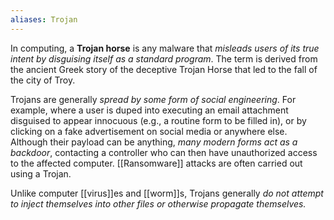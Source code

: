 ```yaml
---
aliases: Trojan
---
```


In computing, a **Trojan horse** is any malware that *misleads users of its true intent by disguising itself as a standard program*. The term is derived from the ancient Greek story of the deceptive Trojan Horse that led to the fall of the city of Troy.

Trojans are generally *spread by some form of social engineering*. For example, where a user is duped into executing an email attachment disguised to appear innocuous (e.g., a routine form to be filled in), or by clicking on a fake advertisement on social media or anywhere else. Although their payload can be anything, *many modern forms act as a backdoor*, contacting a controller who can then have unauthorized access to the affected computer. [[Ransomware]] attacks are often carried out using a Trojan.

Unlike computer [[virus]]es and [[worm]]s, Trojans generally *do not attempt to inject themselves into other files or otherwise propagate themselves.*